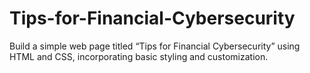# Tips-for-Financial-Cybersecurity
Build a simple web page titled “Tips for Financial Cybersecurity” using HTML and CSS, incorporating basic styling and customization.
